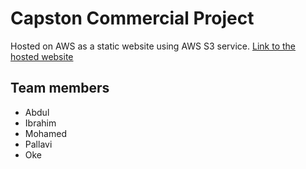 # Capston Commercial Project

Hosted on AWS as a static website using AWS S3 service.
[Link to the hosted website](http://capstone-project-in40.s3-website.eu-west-2.amazonaws.com)


## Team members
* Abdul
* Ibrahim
* Mohamed
* Pallavi
* Oke
